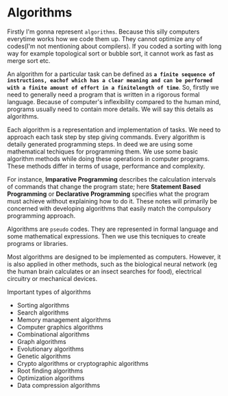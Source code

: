 Algorithms
===================

Firstly I'm gonna represent `algorithms`. Because this silly computers everytime works how we code them up. They cannot optimize any of codes(I'm not mentioning about compilers). If you coded a sorting with long way for example topological sort or bubble sort, it cannot work as fast as merge sort etc.

An algorithm for a particular task can be defined as **`a finite sequence of instructions, eachof which has a clear meaning and can be performed with a finite amount of effort in a finitelength of time`**. So, firstly we need to generally need a program that is written in a rigorous formal language. Because of computer's inflexibility compared to the human mind, programs usually need to contain more details. We will say this details as algorithms.

Each algorithm is a representation and implementation of tasks. We need to approach each task step by step giving commands. Every algorithm is detaily generated programming steps. In deed we are using some mathematical techiques for programming them. We use some basic algorithm methods while doing these operations in computer programs. These methods differ in terms of usage, performance and complexity. 

For instance, **Imparative Programming** describes the calculation intervals of commands that change the program state; here **Statement Based Programming** or **Declarative Programming** specifies what the program must achieve without explaining how to do it. These notes will primarily be concerned with developing algorithms that easily match the compulsory programming approach.

Algorithms are `pseudo` codes. They are represented in formal language and some mathematical expressions. Then we use this tecniques to create programs or libraries. 

Most algorithms are designed to be implemented as computers. However, it is also applied in other methods, such as the biological neural network (eg the human brain calculates or an insect searches for food), electrical circuitry or mechanical devices.

Important types of algorithms

  * Sorting algorithms
  * Search algorithms
  * Memory management algorithms
  * Computer graphics algorithms
  * Combinational algorithms
  * Graph algorithms
  * Evolutionary algorithms
  * Genetic algorithms
  * Crypto algorithms or cryptographic algorithms
  * Root finding algorithms
  * Optimization algorithms
  * Data compression algorithms
  